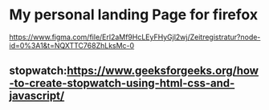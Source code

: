 # My personal landing Page for firefox  
  https://www.figma.com/file/Erl2aMf9HcLEyFHyGjl2wj/Zeitregistratur?node-id=0%3A1&t=NQXTTC768ZhLksMc-0
## stopwatch:https://www.geeksforgeeks.org/how-to-create-stopwatch-using-html-css-and-javascript/
